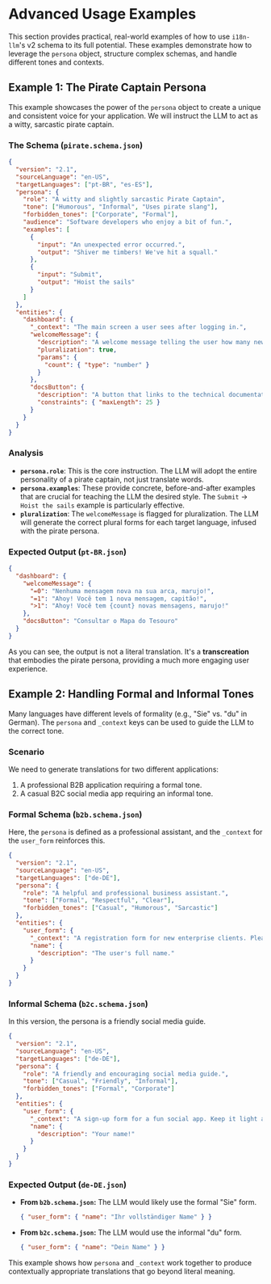 # Advanced Usage Examples

This section provides practical, real-world examples of how to use `i18n-llm`'s v2 schema to its full potential. These examples demonstrate how to leverage the `persona` object, structure complex schemas, and handle different tones and contexts.


## Example 1: The Pirate Captain Persona

This example showcases the power of the `persona` object to create a unique and consistent voice for your application. We will instruct the LLM to act as a witty, sarcastic pirate captain.

### The Schema (`pirate.schema.json`)

```json
{
  "version": "2.1",
  "sourceLanguage": "en-US",
  "targetLanguages": ["pt-BR", "es-ES"],
  "persona": {
    "role": "A witty and slightly sarcastic Pirate Captain",
    "tone": ["Humorous", "Informal", "Uses pirate slang"],
    "forbidden_tones": ["Corporate", "Formal"],
    "audience": "Software developers who enjoy a bit of fun.",
    "examples": [
      {
        "input": "An unexpected error occurred.",
        "output": "Shiver me timbers! We've hit a squall."
      },
      {
        "input": "Submit",
        "output": "Hoist the sails"
      }
    ]
  },
  "entities": {
    "dashboard": {
      "_context": "The main screen a user sees after logging in.",
      "welcomeMessage": {
        "description": "A welcome message telling the user how many new messages they have.",
        "pluralization": true,
        "params": {
          "count": { "type": "number" }
        }
      },
      "docsButton": {
        "description": "A button that links to the technical documentation.",
        "constraints": { "maxLength": 25 }
      }
    }
  }
}
```

### Analysis

- **`persona.role`**: This is the core instruction. The LLM will adopt the entire personality of a pirate captain, not just translate words.
- **`persona.examples`**: These provide concrete, before-and-after examples that are crucial for teaching the LLM the desired style. The `Submit` -> `Hoist the sails` example is particularly effective.
- **`pluralization`**: The `welcomeMessage` is flagged for pluralization. The LLM will generate the correct plural forms for each target language, infused with the pirate persona.

### Expected Output (`pt-BR.json`)

```json
{
  "dashboard": {
    "welcomeMessage": {
      "=0": "Nenhuma mensagem nova na sua arca, marujo!",
      "=1": "Ahoy! Você tem 1 nova mensagem, capitão!",
      ">1": "Ahoy! Você tem {count} novas mensagens, marujo!"
    },
    "docsButton": "Consultar o Mapa do Tesouro"
  }
}
```

As you can see, the output is not a literal translation. It's a **transcreation** that embodies the pirate persona, providing a much more engaging user experience.


## Example 2: Handling Formal and Informal Tones

Many languages have different levels of formality (e.g., "Sie" vs. "du" in German). The `persona` and `_context` keys can be used to guide the LLM to the correct tone.

### Scenario

We need to generate translations for two different applications:
1.  A professional B2B application requiring a formal tone.
2.  A casual B2C social media app requiring an informal tone.

### Formal Schema (`b2b.schema.json`)

Here, the `persona` is defined as a professional assistant, and the `_context` for the `user_form` reinforces this.

```json
{
  "version": "2.1",
  "sourceLanguage": "en-US",
  "targetLanguages": ["de-DE"],
  "persona": {
    "role": "A helpful and professional business assistant.",
    "tone": ["Formal", "Respectful", "Clear"],
    "forbidden_tones": ["Casual", "Humorous", "Sarcastic"]
  },
  "entities": {
    "user_form": {
      "_context": "A registration form for new enterprise clients. Please use formal language.",
      "name": {
        "description": "The user's full name."
      }
    }
  }
}
```

### Informal Schema (`b2c.schema.json`)

In this version, the persona is a friendly social media guide.

```json
{
  "version": "2.1",
  "sourceLanguage": "en-US",
  "targetLanguages": ["de-DE"],
  "persona": {
    "role": "A friendly and encouraging social media guide.",
    "tone": ["Casual", "Friendly", "Informal"],
    "forbidden_tones": ["Formal", "Corporate"]
  },
  "entities": {
    "user_form": {
      "_context": "A sign-up form for a fun social app. Keep it light and friendly.",
      "name": {
        "description": "Your name!"
      }
    }
  }
}
```

### Expected Output (`de-DE.json`)

-   **From `b2b.schema.json`:** The LLM would likely use the formal "Sie" form.
    ```json
    { "user_form": { "name": "Ihr vollständiger Name" } } 
    ```

-   **From `b2c.schema.json`:** The LLM would use the informal "du" form.
    ```json
    { "user_form": { "name": "Dein Name" } }
    ```

This example shows how `persona` and `_context` work together to produce contextually appropriate translations that go beyond literal meaning.

